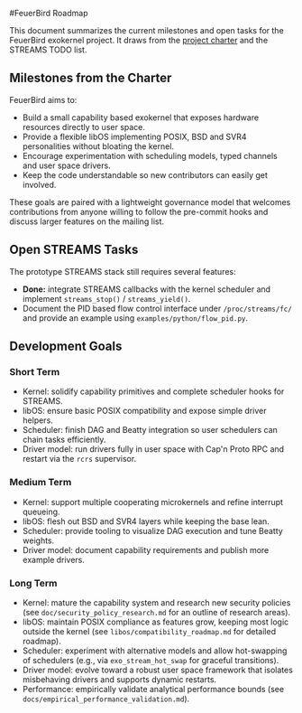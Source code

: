 #FeuerBird Roadmap

This document summarizes the current milestones and open tasks for the FeuerBird exokernel project. It draws from the [project charter](charter.md) and the STREAMS TODO list.

## Milestones from the Charter

FeuerBird aims to:

- Build a small capability based exokernel that exposes hardware resources directly to user space.
- Provide a flexible libOS implementing POSIX, BSD and SVR4 personalities without bloating the kernel.
- Encourage experimentation with scheduling models, typed channels and user space drivers.
- Keep the code understandable so new contributors can easily get involved.

These goals are paired with a lightweight governance model that welcomes contributions from anyone willing to follow the pre-commit hooks and discuss larger features on the mailing list.

## Open STREAMS Tasks

The prototype STREAMS stack still requires several features:

- **Done:** integrate STREAMS callbacks with the kernel scheduler and implement `streams_stop()` / `streams_yield()`.
- Document the PID based flow control interface under `/proc/streams/fc/` and provide an example using `examples/python/flow_pid.py`.

## Development Goals

### Short Term

- Kernel: solidify capability primitives and complete scheduler hooks for STREAMS.
- libOS: ensure basic POSIX compatibility and expose simple driver helpers.
- Scheduler: finish DAG and Beatty integration so user schedulers can chain tasks efficiently.
- Driver model: run drivers fully in user space with Cap'n Proto RPC and restart via the `rcrs` supervisor.

### Medium Term

- Kernel: support multiple cooperating microkernels and refine interrupt queueing.
- libOS: flesh out BSD and SVR4 layers while keeping the base lean.
- Scheduler: provide tooling to visualize DAG execution and tune Beatty weights.
- Driver model: document capability requirements and publish more example drivers.

### Long Term

- Kernel: mature the capability system and research new security policies (see `doc/security_policy_research.md` for an outline of research areas).
- libOS: maintain POSIX compliance as features grow, keeping most logic outside the kernel (see `libos/compatibility_roadmap.md` for detailed roadmap).
- Scheduler: experiment with alternative models and allow hot-swapping of schedulers (e.g., via `exo_stream_hot_swap` for graceful transitions).
- Driver model: evolve toward a robust user space framework that isolates misbehaving drivers and supports dynamic restarts.
- Performance: empirically validate analytical performance bounds (see `docs/empirical_performance_validation.md`).
